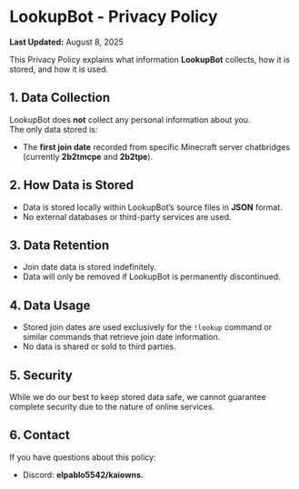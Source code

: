 # LookupBot - Privacy Policy

**Last Updated:** August 8, 2025

This Privacy Policy explains what information **LookupBot** collects, how it is stored, and how it is used.

## 1. Data Collection
LookupBot does **not** collect any personal information about you.  
The only data stored is:
- The **first join date** recorded from specific Minecraft server chatbridges (currently **2b2tmcpe** and **2b2tpe**).

## 2. How Data is Stored
- Data is stored locally within LookupBot’s source files in **JSON** format.
- No external databases or third-party services are used.

## 3. Data Retention
- Join date data is stored indefinitely.
- Data will only be removed if LookupBot is permanently discontinued.

## 4. Data Usage
- Stored join dates are used exclusively for the `!lookup` command or similar commands that retrieve join date information.
- No data is shared or sold to third parties.

## 5. Security
While we do our best to keep stored data safe, we cannot guarantee complete security due to the nature of online services.

## 6. Contact
If you have questions about this policy:
- Discord: **elpablo5542/kaiowns.**
